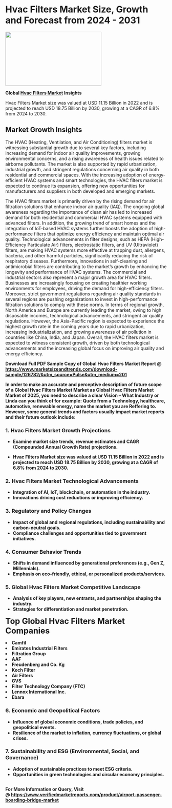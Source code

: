 <H1>Hvac Filters Market Size, Growth and Forecast from 2024 - 2031</H1><img class="aligncenter size-medium wp-image-584254" src="https://thirdeyenews.in/wp-content/uploads/2024/09/Global-Market-Research-300x168.jpeg" alt="" width="300" height="168" /><p><strong>Global&nbsp;<a href="https://www.marketsizeandtrends.com/download-sample/126782/&amp;utm_source=Pulse&amp;utm_medium=201">Hvac Filters Market</a> Insights</strong></p><p>Hvac Filters Market size was valued at USD 11.15 Billion in 2022 and is projected to reach USD 18.75 Billion by 2030, growing at a CAGR of 6.8% from 2024 to 2030.</p><p><h2>Market Growth Insights</h2> <p>The HVAC (Heating, Ventilation, and Air Conditioning) filters market is witnessing substantial growth due to several key factors, including increasing demand for indoor air quality improvements, growing environmental concerns, and a rising awareness of health issues related to airborne pollutants. The market is also supported by rapid urbanization, industrial growth, and stringent regulations concerning air quality in both residential and commercial spaces. With the increasing adoption of energy-efficient HVAC systems and smart technologies, the HVAC filters market is expected to continue its expansion, offering new opportunities for manufacturers and suppliers in both developed and emerging markets.</p> <p><strong></strong></p> <p>The HVAC filters market is primarily driven by the rising demand for air filtration solutions that enhance indoor air quality (IAQ). The ongoing global awareness regarding the importance of clean air has led to increased demand for both residential and commercial HVAC systems equipped with advanced filters. In addition, the growing trend of smart homes and the integration of IoT-based HVAC systems further boosts the adoption of high-performance filters that optimize energy efficiency and maintain optimal air quality. Technological advancements in filter designs, such as HEPA (High-Efficiency Particulate Air) filters, electrostatic filters, and UV (Ultraviolet) filters, are making HVAC systems more effective at trapping dust, allergens, bacteria, and other harmful particles, significantly reducing the risk of respiratory diseases. Furthermore, innovations in self-cleaning and antimicrobial filters are contributing to the market’s growth by enhancing the longevity and performance of HVAC systems. The commercial and industrial sectors also represent a major growth area for HVAC filters. Businesses are increasingly focusing on creating healthier working environments for employees, driving the demand for high-efficiency filters. Moreover, strict government regulations regarding air quality standards in several regions are pushing organizations to invest in high-performance filtration solutions to comply with these norms. In terms of regional growth, North America and Europe are currently leading the market, owing to high disposable incomes, technological advancements, and stringent air quality regulations. However, the Asia-Pacific region is expected to experience the highest growth rate in the coming years due to rapid urbanization, increasing industrialization, and growing awareness of air pollution in countries like China, India, and Japan. Overall, the HVAC filters market is expected to witness consistent growth, driven by both technological advancements and the increasing global focus on improving air quality and energy efficiency. <p><strong></p><p><span class=""><strong>Download Full PDF Sample Copy of Global Hvac Filters Market Report</strong> @ <a href="https://www.marketsizeandtrends.com/download-sample/126782/&amp;utm_source=Pulse&amp;utm_medium=201" target="_blank">https://www.marketsizeandtrends.com/download-sample/126782/&amp;utm_source=Pulse&amp;utm_medium=201</a></span></p><p>In order to make an accurate and perceptive description of future scope of a Global&nbsp;Hvac Filters Market Market as Global&nbsp;Hvac Filters Market Market of 2025, you need to describe a clear Vision &ndash; What Industry or Linda can you think of for example: Quote from a Technology, healthcare, automotive, renewable energy, name the market you are Reffering to. However, some general trends and factors usually impact market reports and their future outlook include:</p><h3>1.&nbsp;<strong>Hvac Filters Market Growth Projections</strong></h3><ul><li>Examine market size trends, revenue estimates and CAGR (Compounded Annual Growth Rate) projections.</li><li><p>Hvac Filters Market size was valued at USD 11.15 Billion in 2022 and is projected to reach USD 18.75 Billion by 2030, growing at a CAGR of 6.8% from 2024 to 2030.</p></li></ul><h3>2.&nbsp;<strong>Hvac Filters Market Technological Advancements</strong></h3><ul><li>Integration of AI, IoT, blockchain, or automation in the industry.</li><li>Innovations driving cost reductions or improving efficiency.</li></ul><h3>3.&nbsp;<strong>Regulatory and Policy Changes</strong></h3><ul><li>Impact of global and regional regulations, including sustainability and carbon-neutral goals.</li><li>Compliance challenges and opportunities tied to government initiatives.</li></ul><h3>4.&nbsp;<strong>Consumer Behavior Trends</strong></h3><ul><li>Shifts in demand influenced by generational preferences (e.g., Gen Z, Millennials).</li><li>Emphasis on eco-friendly, ethical, or personalized products/services.</li></ul><h3>5.&nbsp;<strong>Global Hvac Filters Market Competitive Landscape</strong></h3><ul><li>Analysis of key players, new entrants, and partnerships shaping the industry.</li><li>Strategies for differentiation and market penetration.</li></ul><p data-pm-slice="1 1 []"><span style="color: inherit; font-family: inherit; font-size: 25px;">Top Global Hvac Filters Market Companies</span></p><div class="" data-test-id=""><p><li>Camfil</li><li> Emirates Industrial Filters</li><li> Filtration Group</li><li> AAF</li><li> Freudenberg and Co. Kg</li><li> Koch Filter</li><li> Air Filters</li><li> GVS</li><li> Filter Technology Company (FTC)</li><li> Lennox International Inc.</li><li> Ebara</li></p></div><h3>6.&nbsp;<strong>Economic and Geopolitical Factors</strong></h3><ul><li>Influence of global economic conditions, trade policies, and geopolitical events.</li><li>Resilience of the market to inflation, currency fluctuations, or global crises.</li></ul><h3>7.&nbsp;<strong>Sustainability and ESG (Environmental, Social, and Governance)</strong></h3><ul><li>Adoption of sustainable practices to meet ESG criteria.</li><li>Opportunities in green technologies and circular economy principles.</li></ul><h2><strong style="font-size: 14px;">For More Information or Query, Visit @&nbsp;</strong><a style="background-color: #ffffff; font-size: 14px;" href="https://www.marketsizeandtrends.com/report/hvac-filters-market/" target="_blank">https://www.verifiedmarketreports.com/product/airport-passenger-boarding-bridge-market</a></h2>